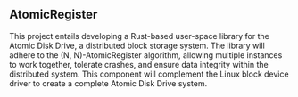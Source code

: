 ## AtomicRegister
This project entails developing a Rust-based user-space library for the Atomic Disk Drive, a distributed block storage system. The library will adhere to the (N, N)-AtomicRegister algorithm, allowing multiple instances to work together, tolerate crashes, and ensure data integrity within the distributed system. This component will complement the Linux block device driver to create a complete Atomic Disk Drive system.